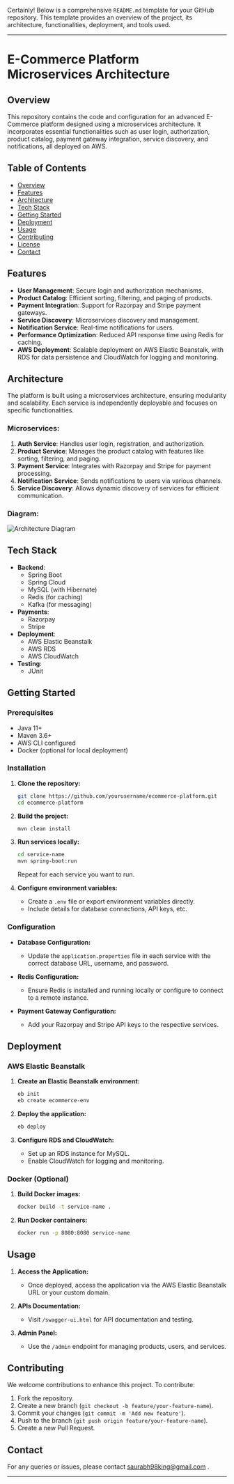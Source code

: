 Certainly! Below is a comprehensive `README.md` template for your GitHub repository. This template provides an overview of the project, its architecture, functionalities, deployment, and tools used.

---

# E-Commerce Platform Microservices Architecture

## Overview

This repository contains the code and configuration for an advanced E-Commerce platform designed using a microservices architecture. It incorporates essential functionalities such as user login, authorization, product catalog, payment gateway integration, service discovery, and notifications, all deployed on AWS.

## Table of Contents

- [Overview](#overview)
- [Features](#features)
- [Architecture](#architecture)
- [Tech Stack](#tech-stack)
- [Getting Started](#getting-started)
- [Deployment](#deployment)
- [Usage](#usage)
- [Contributing](#contributing)
- [License](#license)
- [Contact](#contact)

## Features

- **User Management**: Secure login and authorization mechanisms.
- **Product Catalog**: Efficient sorting, filtering, and paging of products.
- **Payment Integration**: Support for Razorpay and Stripe payment gateways.
- **Service Discovery**: Microservices discovery and management.
- **Notification Service**: Real-time notifications for users.
- **Performance Optimization**: Reduced API response time using Redis for caching.
- **AWS Deployment**: Scalable deployment on AWS Elastic Beanstalk, with RDS for data persistence and CloudWatch for logging and monitoring.

## Architecture

The platform is built using a microservices architecture, ensuring modularity and scalability. Each service is independently deployable and focuses on specific functionalities.

### Microservices:

1. **Auth Service**: Handles user login, registration, and authorization.
2. **Product Service**: Manages the product catalog with features like sorting, filtering, and paging.
3. **Payment Service**: Integrates with Razorpay and Stripe for payment processing.
4. **Notification Service**: Sends notifications to users via various channels.
5. **Service Discovery**: Allows dynamic discovery of services for efficient communication.

### Diagram:

![Architecture Diagram](path/to/architecture-diagram.png)  <!-- Replace with the actual path to your diagram -->

## Tech Stack

- **Backend**: 
  - Spring Boot
  - Spring Cloud
  - MySQL (with Hibernate)
  - Redis (for caching)
  - Kafka (for messaging)
- **Payments**: 
  - Razorpay
  - Stripe
- **Deployment**: 
  - AWS Elastic Beanstalk
  - AWS RDS
  - AWS CloudWatch
- **Testing**: 
  - JUnit

## Getting Started

### Prerequisites

- Java 11+
- Maven 3.6+
- AWS CLI configured
- Docker (optional for local deployment)

### Installation

1. **Clone the repository:**
   ```bash
   git clone https://github.com/yourusername/ecommerce-platform.git
   cd ecommerce-platform
   ```

2. **Build the project:**
   ```bash
   mvn clean install
   ```

3. **Run services locally:**
   ```bash
   cd service-name
   mvn spring-boot:run
   ```
   Repeat for each service you want to run.

4. **Configure environment variables:**
   - Create a `.env` file or export environment variables directly.
   - Include details for database connections, API keys, etc.

### Configuration

- **Database Configuration:**
  - Update the `application.properties` file in each service with the correct database URL, username, and password.

- **Redis Configuration:**
  - Ensure Redis is installed and running locally or configure to connect to a remote instance.

- **Payment Gateway Configuration:**
  - Add your Razorpay and Stripe API keys to the respective services.

## Deployment

### AWS Elastic Beanstalk

1. **Create an Elastic Beanstalk environment:**
   ```bash
   eb init
   eb create ecommerce-env
   ```

2. **Deploy the application:**
   ```bash
   eb deploy
   ```

3. **Configure RDS and CloudWatch:**
   - Set up an RDS instance for MySQL.
   - Enable CloudWatch for logging and monitoring.

### Docker (Optional)

1. **Build Docker images:**
   ```bash
   docker build -t service-name .
   ```

2. **Run Docker containers:**
   ```bash
   docker run -p 8080:8080 service-name
   ```

## Usage

1. **Access the Application:**
   - Once deployed, access the application via the AWS Elastic Beanstalk URL or your custom domain.

2. **APIs Documentation:**
   - Visit `/swagger-ui.html` for API documentation and testing.

3. **Admin Panel:**
   - Use the `/admin` endpoint for managing products, users, and services.

## Contributing

We welcome contributions to enhance this project. To contribute:

1. Fork the repository.
2. Create a new branch (`git checkout -b feature/your-feature-name`).
3. Commit your changes (`git commit -m 'Add new feature'`).
4. Push to the branch (`git push origin feature/your-feature-name`).
5. Create a new Pull Request.

## Contact

For any queries or issues, please contact saurabh98king@gmail.com .

---

